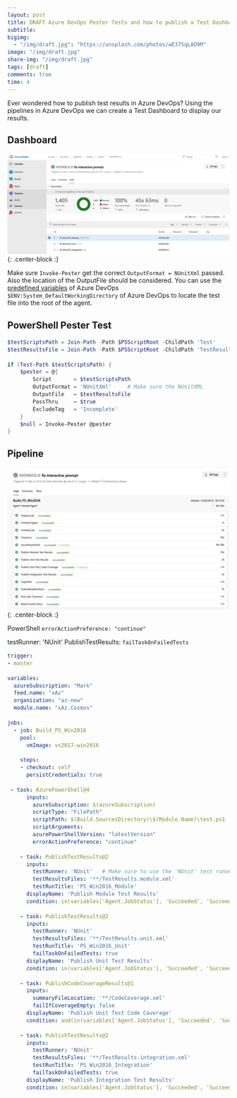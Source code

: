 ```yaml
---
layout: post
title: DRAFT Azure DevOps Pester Tests and how to publish a Test Dashboard
subtitle:
bigimg:
  - "/img/draft.jpg": "https://unsplash.com/photos/wE37SqLAO9M"
image: "/img/draft.jpg"
share-img: "/img/draft.jpg"
tags: [draft]
comments: true
time: 4
---
```


Ever wondered how to publish test results in Azure DevOps?
Using the pipelines in Azure DevOps we can create a Test Dashboard to display our results.

## Dashboard

![Test Results](/img/posts/2000-01-01-Azure-DevOps-Test-Dashboard/test-results.png){: .center-block :}

Make sure `Invoke-Pester` get the correct `OutputFormat = NUnitXml` passed.
Also the location of the OutputFile should be considered.
You can use the [predefined variables](https://docs.microsoft.com/en-us/azure/devops/pipelines/build/variables?view=azure-devops&tabs=yaml) of Azure DevOps `$ENV:System_DefaultWorkingDirectory` of Azure DevOps to locate the test file into the root of the agent.

## PowerShell Pester Test

```powershell
$testScriptsPath = Join-Path -Path $PSScriptRoot -ChildPath 'Test'
$testResultsFile = Join-Path -Path $PSScriptRoot -ChildPath 'TestResults.Pester.xml'

if (Test-Path $testScriptsPath) {
    $pester = @{
        Script       = $testScriptsPath
        OutputFormat = 'NUnitXml'     # Make sure the NUnitXML
        OutputFile   = $testResultsFile
        PassThru     = $true
        ExcludeTag   = 'Incomplete'
    }
    $null = Invoke-Pester @pester
}
```

## Pipeline

![Azure DevOps Logs](/img/posts/2000-01-01-Azure-DevOps-Test-Dashboard/azuredevops-logs.jpg){: .center-block :}

PowerShell `errorActionPreference: "continue"`

testRunner: 'NUnit'
PublishTestResults: `failTaskOnFailedTests`

```yaml
trigger:
- master

variables:
  azureSubscription: "Mark"
  feed.name: "xAz"
  organization: "az-new"
  module.name: "xAz.Cosmos"

jobs:
  - job: Build_PS_Win2016
    pool:
      vmImage: vs2017-win2016

    steps:
    - checkout: self
      persistCredentials: true

 - task: AzurePowerShell@4
      inputs:
        azureSubscription: $(azureSubscription)
        scriptType: "FilePath"
        scriptPath: $(Build.SourcesDirectory)\$(Module.Name)\test.ps1
        scriptArguments:
        azurePowerShellVersion: "latestVersion"
        errorActionPreference: "continue"

    - task: PublishTestResults@2
      inputs:
        testRunner: 'NUnit'   # Make sure to use the 'NUnit' test runner
        testResultsFiles: '**/TestResults.module.xml'
        testRunTitle: 'PS_Win2016_Module'
      displayName: 'Publish Module Test Results'
      condition: in(variables['Agent.JobStatus'], 'Succeeded', 'SucceededWithIssues', 'Failed')

    - task: PublishTestResults@2
      inputs:
        testRunner: 'NUnit'
        testResultsFiles: '**/TestResults.unit.xml'
        testRunTitle: 'PS_Win2016_Unit'
        failTaskOnFailedTests: true
      displayName: 'Publish Unit Test Results'
      condition: in(variables['Agent.JobStatus'], 'Succeeded', 'SucceededWithIssues', 'Failed')

    - task: PublishCodeCoverageResults@1
      inputs:
        summaryFileLocation: '**/CodeCoverage.xml'
        failIfCoverageEmpty: false
      displayName: 'Publish Unit Test Code Coverage'
      condition: and(in(variables['Agent.JobStatus'], 'Succeeded', 'SucceededWithIssues', 'Failed'), eq(variables['System.PullRequest.IsFork'], false))

    - task: PublishTestResults@2
      inputs:
        testRunner: 'NUnit'
        testResultsFiles: '**/TestResults.integration.xml'
        testRunTitle: 'PS_Win2016_Integration'
        failTaskOnFailedTests: true
      displayName: 'Publish Integration Test Results'
      condition: in(variables['Agent.JobStatus'], 'Succeeded', 'SucceededWithI
```

